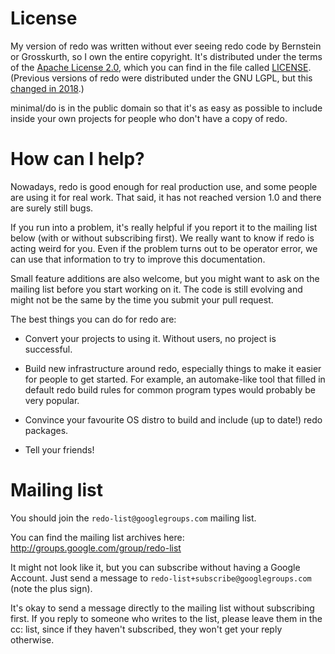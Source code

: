 # License

My version of redo was written without ever seeing redo code by Bernstein or
Grosskurth, so I own the entire copyright.  It's distributed under the terms
of the [Apache License 2.0](https://www.apache.org/licenses/LICENSE-2.0),
which you can find in the file called
[LICENSE](https://github.com/apenwarr/redo/tree/master/LICENSE).  (Previous
versions of redo were distributed under the GNU LGPL, but this [changed in
2018](https://groups.google.com/forum/#!topic/redo-list/wLMZMxtn4wo).)

minimal/do is in the public domain so that it's as easy as possible
to include inside your own projects for people who don't
have a copy of redo.


# How can I help?

Nowadays, redo is good enough for real production use, and some people
are using it for real work.  That said, it has
not reached version 1.0 and there are surely still bugs.

If you run into a problem, it's really helpful if you report it to the
mailing list below (with or without subscribing first).  We really want to
know if redo is acting weird for you.  Even if the problem turns out to be
operator error, we can use that information to try to improve this
documentation.

Small feature additions are also welcome, but you might want to ask on the
mailing list before you start working on it.  The code is still evolving and
might not be the same by the time you submit your pull request.

The best things you can do for redo are:

- Convert your projects to using it.  Without users, no project is
  successful.

- Build new infrastructure around redo, especially things to make it easier
  for people to get started.  For example, an automake-like tool that filled
  in default redo build rules for common program types would probably be
  very popular.

- Convince your favourite OS distro to build and include (up to date!) redo
  packages.

- Tell your friends!


# Mailing list

You should join the `redo-list@googlegroups.com` mailing list.

You can find the mailing list archives here:
<http://groups.google.com/group/redo-list>

It might not look like it, but you can subscribe without having a
Google Account.  Just send a message to
`redo-list+subscribe@googlegroups.com` (note the plus sign).
	
It's okay to send a message directly to the mailing list
without subscribing first.  If you reply to someone who writes to the
list, please leave them in the cc: list, since if they
haven't subscribed, they won't get your reply otherwise. 


